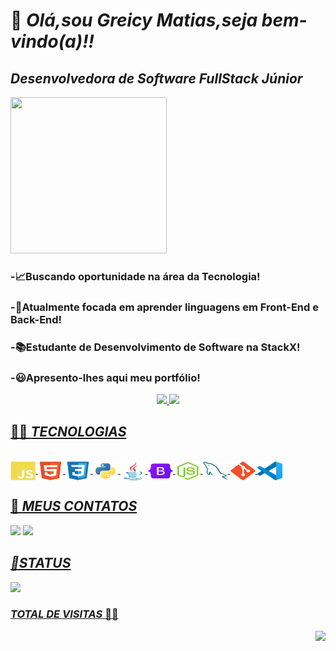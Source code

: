  # 👋 _Olá,sou Greicy Matias,seja bem-vindo(a)!!_
 ## _Desenvolvedora de Software FullStack Júnior_           
            
<img src="https://media4.giphy.com/media/hpXdHPfFI5wTABdDx9/giphy.gif?cid=790b761119da578fbd3b539f450dc792c1b6ed38da4c01dc&rid=giphy.gif&ct=g" width="250" height="250" />

### **-📈Buscando oportunidade na área da Tecnologia!**

### **-📌Atualmente focada em aprender linguagens em Front-End e Back-End!**

### **-📚Estudante de Desenvolvimento de Software na StackX!**

### **-😃Apresento-lhes aqui meu portfólio!**

<div align="center">
<a href="https://github.com/Greicy28">
  <img height="180em" src="https://github-readme-stats.vercel.app/api?username=Greicy28&show_icons=true&theme=dracula&include_all_commits=true&count_private=true"/>
  <img height="180em" src="https://github-readme-stats.vercel.app/api/top-langs/?username=Greicy28&layout=compact&langs_count=7&theme=dracula"/>
</div>

## 👩‍💻 <i>TECNOLOGIAS</i>
<div style="display: inline_block"><br>
  <img align="center" alt="Gre-Js" height="30" width="40" src="https://raw.githubusercontent.com/devicons/devicon/master/icons/javascript/javascript-plain.svg">
 <img align="center" alt="Gre-HTML" height="30" width="40" src="https://raw.githubusercontent.com/devicons/devicon/master/icons/html5/html5-original.svg">
  <img align="center" alt="Gre-CSS" height="30" width="40" 
  src="https://raw.githubusercontent.com/devicons/devicon/master/icons/css3/css3-original.svg">
  <img align="center" alt="Gre-Python" height="30" width="40"
src="https://raw.githubusercontent.com/devicons/devicon/master/icons/python/python-original.svg">
 <img align="center" alt="Gre-Java" height="30" width="40"
src="https://raw.githubusercontent.com/devicons/devicon/master/icons/java/java-original.svg">
 <img align="center" alt="Gre-Bootstrap" height="30" width="40"
src="https://raw.githubusercontent.com/devicons/devicon/master/icons/bootstrap/bootstrap-original.svg">
 <img align="center" alt="Gre-NodeJS" height="30" width="40"
  src="https://raw.githubusercontent.com/devicons/devicon/master/icons/nodejs/nodejs-original.svg" />
 <img align="center" alt="Gre-MySql" height="30" width="40"         
  src="https://raw.githubusercontent.com/devicons/devicon/master/icons/mysql/mysql-original.svg" />
  <img align="center" alt="Gre-Git" height="30" width="40"         
  src="https://raw.githubusercontent.com/devicons/devicon/master/icons/git/git-original.svg" />
<img align="center" alt="Gre-VsCode" height="30" width="40"         
  src="https://raw.githubusercontent.com/devicons/devicon/master/icons/vscode/vscode-original.svg" /> 
 
 </div>         
  
  
  ##
  
## 📱 <i>MEUS CONTATOS</i>
  <div>
  <a href = "mailto:greicymatias8036@gmail.com"><img height="28px" src="https://img.shields.io/badge/-Gmail-D14836?style=for-  the-badge&logo=gmail&logoColor=white" target="_blank"></a>
  <a href="https://www.linkedin.com/in/greicy-matias-34a489233" target="_blank"><img src="https://img.shields.io/badge/-LinkedIn-%230077B5?style=for-the-badge&logo=linkedin&logoColor=white"</a> 
  
  </div>
<i><h2>🔮STATUS</h2></i>   
<img height="203px" src="https://github-readme-streak-stats.herokuapp.com/?user=Greicy28&theme=tokyonight&hidedark_border=true">




   
 
  
 ###  <i>TOTAL DE VISITAS</i> 🕵️‍♀️ 
   
   <div> <p align="end">
    <img alingn="end"src="https://profile-counter.glitch.me/Greicy28/count.svg" /> </div>

